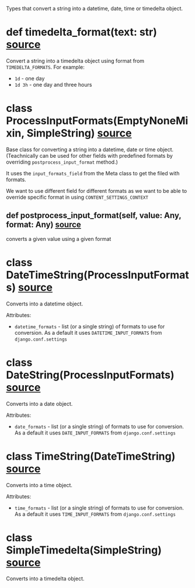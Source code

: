 Types that convert a string into a datetime, date, time or timedelta object.

# def timedelta_format(text: str) [source](https://github.com/occipital/django-content-settings/blob/master/content_settings/types/datetime.py#L24)

Convert a string into a timedelta object using format from `TIMEDELTA_FORMATS`.
For example:
- `1d` - one day
- `1d 3h` - one day and three hours

# class ProcessInputFormats(EmptyNoneMixin, SimpleString) [source](https://github.com/occipital/django-content-settings/blob/master/content_settings/types/datetime.py#L44)

Base class for converting a string into a datetime, date or time object. (Teachnically can be used for other fields with predefined formats by overriding `postprocess_input_format` method.)

It uses the `input_formats_field` from the Meta class to get the filed with formats.

We want to use different field for different formats as we want to be able to override specific format in using `CONTENT_SETTINGS_CONTEXT`

## def postprocess_input_format(self, value: Any, format: Any) [source](https://github.com/occipital/django-content-settings/blob/master/content_settings/types/datetime.py#L58)

converts a given value using a given format

# class DateTimeString(ProcessInputFormats) [source](https://github.com/occipital/django-content-settings/blob/master/content_settings/types/datetime.py#L97)

Converts into a datetime object.

Attributes:

- `datetime_formats` - list (or a single string) of formats to use for conversion. As a default it uses `DATETIME_INPUT_FORMATS` from `django.conf.settings`

# class DateString(ProcessInputFormats) [source](https://github.com/occipital/django-content-settings/blob/master/content_settings/types/datetime.py#L117)

Converts into a date object.

Attributes:

- `date_formats` - list (or a single string) of formats to use for conversion. As a default it uses `DATE_INPUT_FORMATS` from `django.conf.settings`

# class TimeString(DateTimeString) [source](https://github.com/occipital/django-content-settings/blob/master/content_settings/types/datetime.py#L135)

Converts into a time object.

Attributes:

- `time_formats` - list (or a single string) of formats to use for conversion. As a default it uses `TIME_INPUT_FORMATS` from `django.conf.settings`

# class SimpleTimedelta(SimpleString) [source](https://github.com/occipital/django-content-settings/blob/master/content_settings/types/datetime.py#L156)

Converts into a timedelta object.